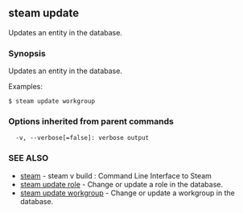 ## steam update

Updates an entity in the database.

### Synopsis


Updates an entity in the database.

Examples:

	$ steam update workgroup

### Options inherited from parent commands

```
  -v, --verbose[=false]: verbose output
```

### SEE ALSO
* [steam](steam.md)	 - steam v build : Command Line Interface to Steam
* [steam update role](steam_update_role.md)	 - Change or update a role in the database.
* [steam update workgroup](steam_update_workgroup.md)	 - Change or update a workgroup in the database.

